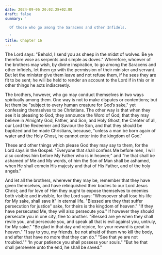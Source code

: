 ```yaml
---
date: 2024-09-06 20:02:28+02:00
draft: false
summary: '

  Of those who go among the Saracens and other Infidels.

  '
title: Chapter 16
---
```






The Lord says: "Behold, I send you as sheep in the midst of wolves. Be ye therefore wise as serpents and simple as doves." Wherefore, whoever of the brothers may wish, by divine inspiration, to go among the Saracens and other infidels, let them go with the permission of their minister and servant. But let the minister give them leave and not refuse them, if he sees they are fit to be sent; he will be held to render an account to the Lord if in this or in other things he acts indiscreetly.

The brothers, however, who go may conduct themselves in two ways spiritually among them. One way is not to make disputes or contentions; but let them be "subject to every human creature for God’s sake," yet confessing themselves to be Christians. The other way is that when they see it is pleasing to God, they announce the Word of God, that they may believe in Almighty God, Father, and Son, and Holy Ghost, the Creater of all, our Lord the Redeemer and Saviour the Son, and that they should be baptized and be made Christians, because, "unless a man be born again of water and the Holy Ghost, he cannot enter into the kingdom of God."

These and other things which please God they may say to them, for the Lord says in the Gospel: "Everyone that shall confess Me before men, I will also confess him before My Father who is in heaven;" and "he that shall be ashamed of Me and My words, of him the Son of Man shall be ashamed, when He shall comein His majesty and that of His Father, and of the holy angels."

And let all the brothers, wherever they may be, remember that they have given themselves, and have relinquished their bodies to our Lord Jesus Christ; and for love of Him they ought to expose themselves to enemies both visible and invisible, for the Lord says: "Whosoever shall lose his life for My sake, shall save it" in eternal life. "Blessed are they that suffer persecution for justice" sake, for theirs is the kingdom of heaven." "If they have persecuted Me, they will also persecute you." If however they should persecute you in one city, flee to another. "Blessed are ye when they shall revile you, and persecute you, and speak all that is evil against you, untruly, for My sake." "Be glad in that day and rejoice, for your reward is great in heaven." "I say to you, my friends, be not afraid of them who kill the body, and after that have no more that they can do." "See that ye are not troubled."" ‘In your patience you shall possess your souls." "But he that shall persevere unto the end, he shall be saved."
